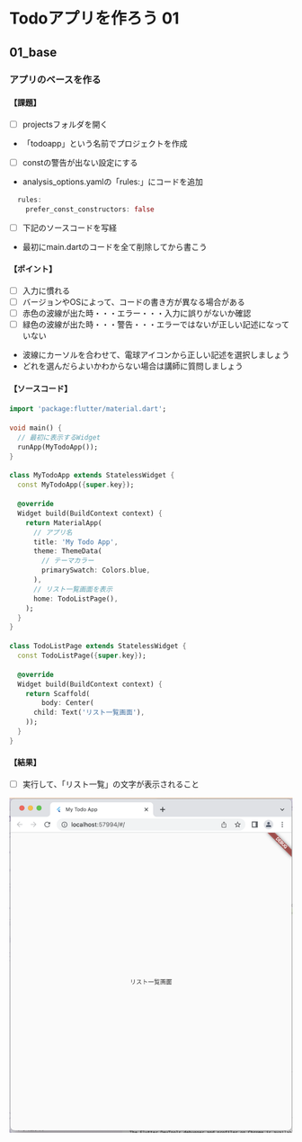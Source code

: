 # Todoアプリを作ろう 01

## 01_base

### アプリのベースを作る

#### **【課題】**

- [ ] projectsフォルダを開く
- 「todoapp」という名前でプロジェクトを作成

- [ ] constの警告が出ない設定にする
- analysis_options.yamlの「rules:」にコードを追加

```Dart
  rules:
    prefer_const_constructors: false
```
- [ ] 下記のソースコードを写経
- 最初にmain.dartのコードを全て削除してから書こう

#### **【ポイント】**

- [ ] 入力に慣れる
- [ ] バージョンやOSによって、コードの書き方が異なる場合がある
- [ ] 赤色の波線が出た時・・・エラー・・・入力に誤りがないか確認
- [ ] 緑色の波線が出た時・・・警告・・・エラーではないが正しい記述になっていない
- 波線にカーソルを合わせて、電球アイコンから正しい記述を選択しましょう
- どれを選んだらよいかわからない場合は講師に質問しましょう

#### **【ソースコード】**

```Dart
import 'package:flutter/material.dart';

void main() {
  // 最初に表示するWidget
  runApp(MyTodoApp());
}

class MyTodoApp extends StatelessWidget {
  const MyTodoApp({super.key});

  @override
  Widget build(BuildContext context) {
    return MaterialApp(
      // アプリ名
      title: 'My Todo App',
      theme: ThemeData(
        // テーマカラー
        primarySwatch: Colors.blue,
      ),
      // リスト一覧画面を表示
      home: TodoListPage(),
    );
  }
}

class TodoListPage extends StatelessWidget {
  const TodoListPage({super.key});

  @override
  Widget build(BuildContext context) {
    return Scaffold(
        body: Center(
      child: Text('リスト一覧画面'),
    ));
  }
}
```

#### **【結果】**  

- [ ] 実行して、「リスト一覧」の文字が表示されること  

![結果](img/01_result.png)
